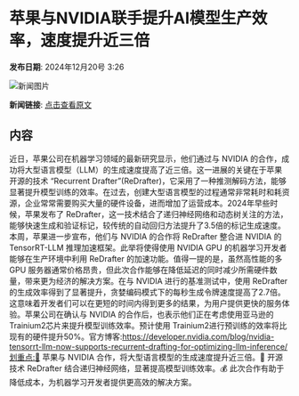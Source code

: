 # 苹果与NVIDIA联手提升AI模型生产效率，速度提升近三倍

**发布日期**: 2024年12月20号 3:26

![新闻图片](https://upload.chinaz.com/2024/1220/6387029064841550593501436.png)

**新闻链接**: [点击查看原文](https://www.aibase.com/zh/news/14142)

## 内容

近日，苹果公司在机器学习领域的最新研究显示，他们通过与 NVIDIA 的合作，成功将大型语言模型（LLM）的生成速度提高了近三倍。这一进展的关键在于苹果开源的技术 “Recurrent Drafter”(ReDrafter)，它采用了一种推测解码方法，能够显著提升模型训练的效率。在过去，创建大型语言模型的过程通常非常耗时和耗资源，企业常常需要购买大量的硬件设备，进而增加了运营成本。2024年早些时候，苹果发布了 ReDrafter，这一技术结合了递归神经网络和动态树关注的方法，能够快速生成和验证标记，较传统的自动回归方法提升了3.5倍的标记生成速度。本周，苹果进一步宣布，他们与 NVIDIA 的合作将 ReDrafter 整合进 NVIDIA 的 TensorRT-LLM 推理加速框架。此举将使得使用 NVIDIA GPU 的机器学习开发者能够在生产环境中利用 ReDrafter 的加速功能。值得一提的是，虽然高性能的多 GPU 服务器通常价格昂贵，但此次合作能够在降低延迟的同时减少所需硬件数量，带来更为经济的解决方案。在与 NVIDIA 进行的基准测试中，使用 ReDrafter 的生成效率得到了显著提升，贪婪编码模式下的每秒生成令牌速度提高了2.7倍。这意味着开发者们可以在更短的时间内得到更多的结果，为用户提供更快的服务体验。苹果公司在确认与 NVIDIA 的合作后，也表示他们正在考虑使用亚马逊的 Trainium2芯片来提升模型训练效率。预计使用 Trainium2进行预训练的效率将比现有的硬件提升50%。官方博客:https://developer.nvidia.com/blog/nvidia-tensorrt-llm-now-supports-recurrent-drafting-for-optimizing-llm-inference/划重点:🌟 苹果与 NVIDIA 合作，将大型语言模型的生成速度提升近三倍。🚀 开源技术 ReDrafter 结合递归神经网络，显著提高模型训练效率。💰 此次合作有助于降低成本，为机器学习开发者提供更高效的解决方案。
